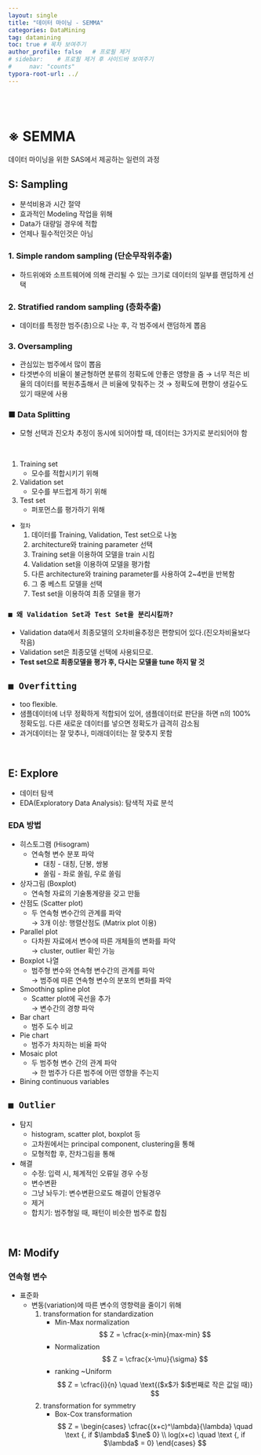 ```yaml
---
layout: single
title: "데이터 마이닝 - SEMMA"
categories: DataMining
tag: datamining
toc: true # 목차 보여주기
author_profile: false   # 프로필 제거
# sidebar:    # 프로필 제거 후 사이드바 보여주기
#     nav: "counts"
typora-root-url: ../
---
```

<br><br>

# ※ SEMMA
데이터 마이닝을 위한 SAS에서 제공하는 일련의 과정

## **S: Sampling**
* 분석비용과 시간 절약
* 효과적인 Modeling 작업을 위해
* Data가 대량일 경우에 적합
* 언제나 필수적인것은 아님

### 1. Simple random sampling (단순무작위추출)
* 하드위에와 소프트웨어에 의해 관리될 수 있는 크기로 데이터의 일부를 랜덤하게 선택

### 2. Stratified random sampling (층화추출)
* 데이터를 특정한 범주(층)으로 나눈 후, 각 범주에서 랜덤하게 뽑음

### 3. Oversampling
* 관심있는 범주에서 많이 뽑음
* 타겟변수의 비율이 불균형하면 분류의 정확도에 안좋은 영향을 줌
    → 너무 적은 비율의 데이터를 복원추출해서 큰 비율에 맞춰주는 것
    → 정확도에 편향이 생길수도 있기 때문에 사용

### ■ Data Splitting
  * 모형 선택과 진오차 추정이 동시에 되어야할 때, 데이터는 3가지로 분리되어야 함

<br>

1. Training set
    - 모수를 적합시키기 위해
2. Validation set
    - 모수를 부드럽게 하기 위해
3. Test set
    - 퍼포먼스를 평가하기 위해

* `절차`
    1. 데이터를 Training, Validation, Test set으로 나눔
    2. architecture와 training parameter 선택
    3. Training set을 이용하여 모델을 train 시킴
    4. Validation set을 이용하여 모델을 평가함
    5. 다른 architecture와 training parameter를 사용하여 2~4번을 반복함
    6. 그 중 베스트 모델을 선택
    7. Test set을 이용하여 최종 모델을 평가

### `■ 왜 Validation Set과 Test Set을 분리시킬까?`
* Validation data에서 최종모델의 오차비율추정은 편향되어 있다.(진오차비율보다 작음)
* Validation set은 최종모델 선택에 사용되므로.
* **Test set으로 최종모델을 평가 후, 다시는 모델을 tune 하지 말 것**

## `■ Overfitting`
* too flexible.
* 샘플데이터에 너무 정확하게 적합되어 있어, 샘플데이터로 판단을 하면 n의 100% 정확도임. 다른 새로운 데이터를 넣으면 정확도가 급격히 감소됨
* 과거데이터는 잘 맞추나, 미래데이터는 잘 맞추지 못함

<br>

## **E: Explore**
* 데이터 탐색
* EDA(Exploratory Data Analysis): 탐색적 자료 분석

### EDA 방법
* 히스토그램 (Hisogram)
    - 연속형 변수 분포 파악
      -  대칭 - 대칭, 단봉, 쌍봉
      -  쏠림 - 좌로 쏠림, 우로 쏠림
* 상자그림 (Boxplot)
    - 연속형 자료의 기술통계량을 갖고 만듦
* 산점도 (Scatter plot)
    - 두 연속형 변수간의 관계를 파악<br>
    → 3개 이상: 행렬산점도 (Matrix plot 이용)
* Parallel plot
    - 다차원 자료에서 변수에 따른 개체들의 변화를 파악<br>
    → cluster, outlier 확인 가능
* Boxplot 나열
    - 범주형 변수와 연속형 변수간의 관계를 파악<br>
    → 범주에 따른 연속형 변수의 분포의 변화를 파악
* Smoothing spline plot
    - Scatter plot에 곡선을 추가<br>
    → 변수간의 경향 파악
* Bar chart
    - 범주 도수 비교
* Pie chart
    - 범주가 차지하는 비율 파악
* Mosaic plot
    - 두 범주형 변수 간의 관계 파악<br>
    → 한 범주가 다른 범주에 어떤 영향을 주는지
* Bining continuous variables

## `■ Outlier`
* 탐지
  - histogram, scatter plot, boxplot 등
  - 고차원에서는 principal component, clustering을 통해
  - 모형적합 후, 잔차그림을 통해
* 해결
  - 수정: 입력 시, 체계적인 오류일 경우 수정
  - 변수변환
  - 그냥 놔두기: 변수변환으로도 해결이 안될경우
  - 제거
  - 합치기: 범주형일 때, 패턴이 비슷한 범주로 합침

<br>

## **M: Modify**
### 연속형 변수
* 표준화
    - 변동(variation)에 따른 변수의 영향력을 줄이기 위해
        1. transformation for standardization
            - Min-Max normalization <br>
                $$
                Z = \cfrac{x-min}{max-min}
                $$
            - Normalization <br>
                $$
                Z = \cfrac{x-\mu}{\sigma}
                $$
            - ranking ~Uniform <br>
                $$
                Z = \cfrac{i}{n} \quad \text{($x$가 $i$번째로 작은 값일 때)}
                $$
        2. transformation for symmetry
            - Box-Cox transformation <br>
                $$
                Z = 
                    \begin{cases}           
                    \cfrac{(x+c)^\lambda}{\lambda} \quad \text {, if $\lambda$ $\ne$ 0} \\
                    log(x+c) \quad \text {, if $\lambda$ = 0}    
                    \end{cases}
                $$
                